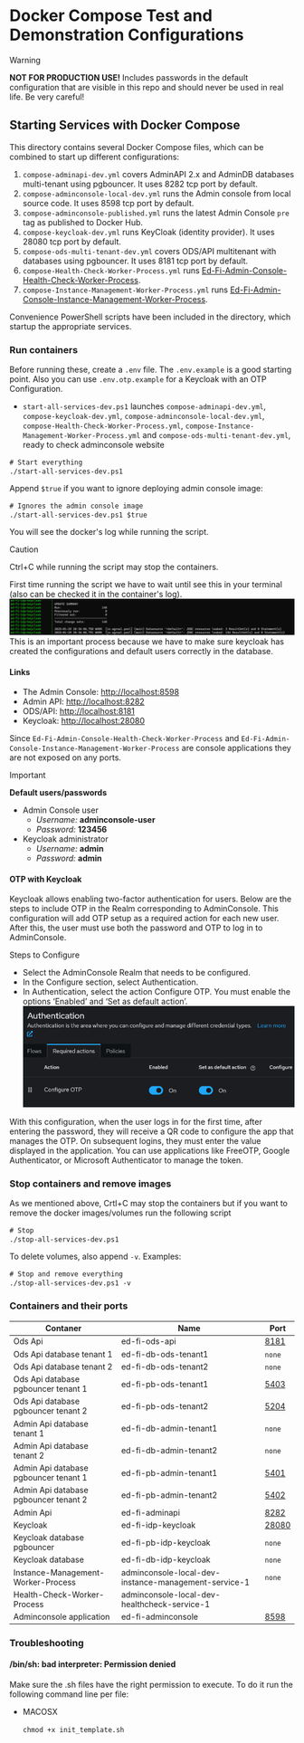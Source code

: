 # Docker Compose Test and Demonstration Configurations

> [!WARNING]
> **NOT FOR PRODUCTION USE!** Includes passwords in the default configuration that are
> visible in this repo and should never be used in real life. Be very careful!

## Starting Services with Docker Compose

This directory contains several Docker Compose files, which can be combined to
start up different configurations:

1. `compose-adminapi-dev.yml` covers AdminAPI 2.x and AdminDB databases multi-tenant using pgbouncer. It uses 8282 tcp port by default.
2. `compose-adminconsole-local-dev.yml` runs the Admin console from local source code. It uses 8598 tcp port by default.
3. `compose-adminconsole-published.yml` runs the latest Admin Console `pre` tag as published to Docker Hub.
4. `compose-keycloak-dev.yml` runs KeyCloak (identity provider). It uses 28080 tcp port by default.
5. `compose-ods-multi-tenant-dev.yml` covers ODS/API multitenant with databases using pgbouncer. It uses 8181 tcp port by default.
6. `compose-Health-Check-Worker-Process.yml` runs [Ed-Fi-Admin-Console-Health-Check-Worker-Process](https://github.com/Ed-Fi-Alliance-OSS/Ed-Fi-Admin-Console-Health-Check-Worker-Process).
7. `compose-Instance-Management-Worker-Process.yml` runs [Ed-Fi-Admin-Console-Instance-Management-Worker-Process](https://github.com/Ed-Fi-Alliance-OSS/Ed-Fi-Admin-Console-Instance-Management-Worker-Process).

Convenience PowerShell scripts have been included in the directory, which
startup the appropriate services.  

### Run containers

Before running these, create a `.env` file. The `.env.example` is a good
starting point. Also you can use `.env.otp.example` for a Keycloak with an OTP Configuration.

* `start-all-services-dev.ps1` launches `compose-adminapi-dev.yml`, `compose-keycloak-dev.yml`, `compose-adminconsole-local-dev.yml`,
  `compose-Health-Check-Worker-Process.yml`, `compose-Instance-Management-Worker-Process.yml`  and `compose-ods-multi-tenant-dev.yml`,
  ready to check adminconsole website

```pwsh
# Start everything
./start-all-services-dev.ps1
```

Append `$true` if you want to ignore deploying admin console image:
```pwsh
# Ignores the admin console image
./start-all-services-dev.ps1 $true
```

You will see the docker's log while running the script.

> [!CAUTION]
> Ctrl+C while running the script may stop the containers.

First time running the script we have to wait until see this in your terminal (also can be checked it in the container's log). 
![ready](<images/ready_to_use.png>)
This is an important process because we have to make sure keycloak has created the configurations and default users correctly in the database.

#### Links

* The Admin Console: [http://localhost:8598](http://localhost:8598)
* Admin API: [http://localhost:8282](http://localhost:8282)
* ODS/API: [http://localhost:8181](http://localhost:8181)
* Keycloak: [http://localhost:28080](http://localhost:28080)

Since `Ed-Fi-Admin-Console-Health-Check-Worker-Process` and `Ed-Fi-Admin-Console-Instance-Management-Worker-Process`
are console applications they are not exposed on any ports.

> [!IMPORTANT]
> **Default users/passwords**
> * Admin Console user
>   * _Username:_ **adminconsole-user**
>   * _Password:_ **123456**
> * Keycloak administrator
>   * _Username:_ **admin**
>   * _Password:_ **admin**

#### OTP with Keycloak

Keycloak allows enabling two-factor authentication for users. Below are the steps to include OTP in the Realm corresponding to AdminConsole. This configuration will add OTP setup as a required action for each new user. After this, the user must use both the password and OTP to log in to AdminConsole.

Steps to Configure

* Select the AdminConsole Realm that needs to be configured.
* In the Configure section, select Authentication.
* In Authentication, select the action Configure OTP. You must enable the options ‘Enabled’ and ‘Set as default action’.
![ready](<images/keycloak_otp.png>)

With this configuration, when the user logs in for the first time, after entering the password, they will receive a QR code to configure the app that manages the OTP. On subsequent logins, they must enter the value displayed in the application. You can use applications like FreeOTP, Google Authenticator, or Microsoft Authenticator to manage the token.

### Stop containers and remove images

As we mentioned above, Crtl+C may stop the containers but if you want to remove the docker images/volumes run the following script

```pwsh
# Stop
./stop-all-services-dev.ps1
```

To delete volumes, also append `-v`. Examples:
```pwsh
# Stop and remove everything
./stop-all-services-dev.ps1 -v
```

### Containers and their ports

| Contaner | Name | Port |
| -------- | ------- | ------- |
| Ods Api | ed-fi-ods-api | [8181](http://localhost:8181/) |
| Ods Api database tenant 1 | ed-fi-db-ods-tenant1 | `none` |
| Ods Api database tenant 2 | ed-fi-db-ods-tenant2 | `none` |
| Ods Api database pgbouncer tenant 1 | ed-fi-pb-ods-tenant1 | [5403](http://localhost:5403/) |
| Ods Api database pgbouncer tenant 2 | ed-fi-pb-ods-tenant2 | [5204](http://localhost:5204/) |
| Admin Api database tenant 1 | ed-fi-db-admin-tenant1 | `none` |
| Admin Api database tenant 2 | ed-fi-db-admin-tenant2 | `none` |
| Admin Api database pgbouncer tenant 1 | ed-fi-pb-admin-tenant1 | [5401](http://localhost:5401/) |
| Admin Api database pgbouncer tenant 2 | ed-fi-pb-admin-tenant2 | [5402](http://localhost:5402/) |
| Admin Api | ed-fi-adminapi | [8282](http://localhost:8282/) |
| Keycloak | ed-fi-idp-keycloak | [28080](http://localhost:28080/) |
| Keycloak database pgbouncer | ed-fi-pb-idp-keycloak | `none` |
| Keycloak database | ed-fi-db-idp-keycloak | `none` |
| Instance-Management-Worker-Process | adminconsole-local-dev-instance-management-service-1 | `none` |
| Health-Check-Worker-Process | adminconsole-local-dev-healthcheck-service-1 |  |
| Adminconsole application | ed-fi-adminconsole | [8598](http://localhost:8598/) |

### Troubleshooting

#### /bin/sh: bad interpreter: Permission denied
Make sure the .sh files have the right permission to execute. To do it run the following command line per file:

- MACOSX

  ```chmod +x init_template.sh```
